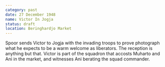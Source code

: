 ```yaml
---
category: past
date: 27 December 1948
name: Victor In Jogja
status: draft
location: Beringhardjo Market
---
```

Spoor sends Victor to Jogja with the invading
troops to prove photograph what he expects to be a warm welcome as
liberators. The reception is anything but that. Victor is part of the
squadron that accosts Muharto and Ani in the market, and witnesses Ani
berating the squad commander.
